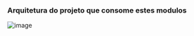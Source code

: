 ### Arquitetura do projeto que consome estes modulos
![image](https://github.com/user-attachments/assets/ee0024b1-f08c-45e8-abd0-1e6b5924d11d)
